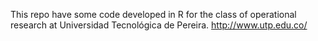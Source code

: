 This repo have some code developed in R for the class of operational research at Universidad Tecnológica de Pereira.
http://www.utp.edu.co/
